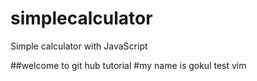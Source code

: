 # simplecalculator
Simple calculator with JavaScript

##welcome to git hub tutorial
#my name is gokul
test vim

